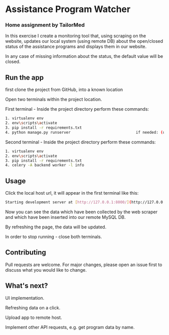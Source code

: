 # Assistance Program Watcher 
### Home assignment by TailorMed
In this exercise I create a monitoring tool that, using scraping on the website, updates our local system (using remote DB) about the open/closed status of the assistance programs and displays them in our website.

In any case of missing information about the status, the default value will be closed.


## Run the app

first clone the project from GitHub, into a known location

Open two terminals within the project location.

First terminal - Inside the project directory perform these commands:
```bash
1. virtualenv env
2. env\scripts\activate
3. pip install -r requirements.txt
4. python manage.py runserver                             if needed: (username: inbar, password: inbar12345)
```

Second terminal - Inside the project directory perform these commands:
```bash
1. virtualenv env
2. env\scripts\activate
3. pip install -r requirements.txt
4. celery -A backend worker -l info
```

## Usage
Click the local host url, it will appear in the first terminal like this:
```bash
Starting development server at [http://127.0.0.1:8000/](http://127.0.0.1:8000/)
```
Now you can see the data which have been collected by the web scraper and which have been inserted into our remote MySQL DB.

By refreshing the page, the data will be updated.

In order to stop running - close both terminals.


## Contributing
Pull requests are welcome. For major changes, please open an issue first to discuss what you would like to change.

## What's next?
UI implementation. 

Refreshing data on a click.

Upload app to remote host.

Implement other API requests, e.g. get program data by name.

